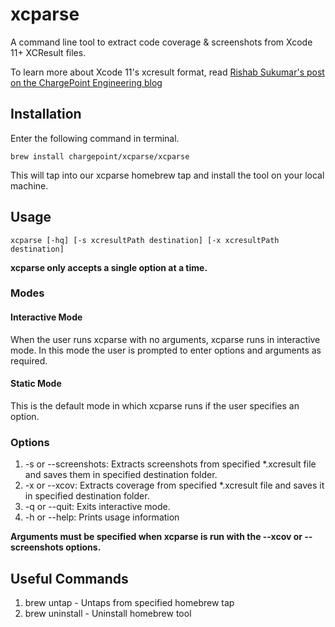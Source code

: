 # xcparse

A command line tool to extract code coverage & screenshots from Xcode 11+ XCResult files.

To learn more about Xcode 11's xcresult format, read [Rishab Sukumar's post on the ChargePoint Engineering blog](https://www.chargepoint.com/engineering/xcparse/)

## Installation 

Enter the following command  in terminal.

```
brew install chargepoint/xcparse/xcparse
```
This will tap into our xcparse homebrew tap and install the tool on your local machine.

## Usage

```
xcparse [-hq] [-s xcresultPath destination] [-x xcresultPath destination]
```

**xcparse only accepts a single option at a time.** 

### Modes


#### Interactive Mode
When the user runs xcparse with no arguments, xcparse runs in interactive mode. In this mode the user is prompted to enter options and arguments as required.

#### Static Mode
This is the default mode in which xcparse runs if the user specifies an option.

### Options

1. -s or --screenshots: Extracts screenshots from specified *.xcresult file and saves them in specified destination folder.
2. -x or --xcov: Extracts coverage from specified *.xcresult file and saves it in specified destination folder.
3. -q or --quit: Exits interactive mode.
4. -h or --help: Prints usage information

**Arguments must be specified when xcparse is run with the --xcov or --screenshots options.**

## Useful Commands

1. brew untap - Untaps from specified homebrew tap
2. brew uninstall - Uninstall homebrew tool
